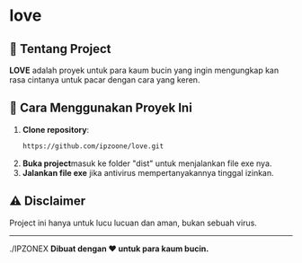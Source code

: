 # love 

## 📌 Tentang Project
**LOVE** adalah proyek untuk para kaum bucin yang ingin mengungkap kan rasa cintanya untuk pacar dengan cara yang keren.

## 🚀 Cara Menggunakan Proyek Ini
1. **Clone repository**:
   ```bash
   https://github.com/ipzoone/love.git
   ```
2. **Buka project**masuk ke folder "dist" untuk menjalankan file exe nya.
3. **Jalankan file exe** jika antivirus mempertanyakannya tinggal izinkan.

## ⚠️ Disclaimer
Project ini hanya untuk lucu lucuan dan aman, bukan sebuah virus.

---
./IPZONEX
**Dibuat dengan ❤️ untuk para kaum bucin.**

